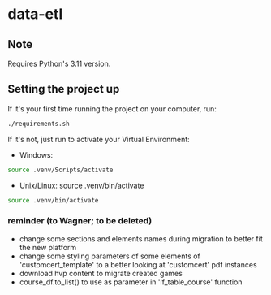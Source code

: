 # data-etl

## Note
Requires Python's 3.11 version.

## Setting the project up
If it's your first time running the project on your computer, run:
```bash
./requirements.sh
```

If it's not, just run to activate your Virtual Environment:

- Windows:
```bash
source .venv/Scripts/activate
```
- Unix/Linux:
source .venv/bin/activate
```bash
source .venv/bin/activate
```

### reminder (to Wagner; to be deleted)
- change some sections and elements names during migration to better fit the new platform
- change some styling parameters of some elements of 'customcert_template' to a better looking at 'customcert' pdf instances 
- download hvp content to migrate created games
- course_df.to_list() to use as parameter in 'if_table_course' function
